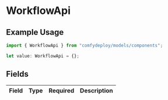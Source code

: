 # WorkflowApi

## Example Usage

```typescript
import { WorkflowApi } from "comfydeploy/models/components";

let value: WorkflowApi = {};
```

## Fields

| Field       | Type        | Required    | Description |
| ----------- | ----------- | ----------- | ----------- |